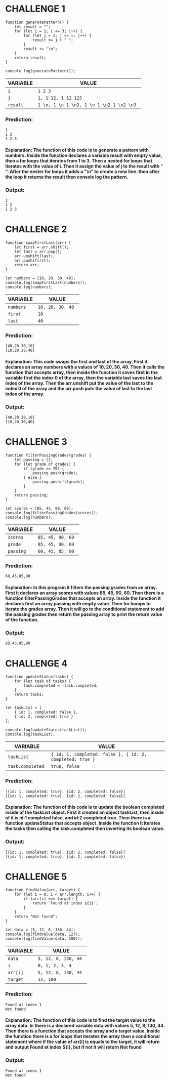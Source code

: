 # CHALLENGE 1
```
function generatePattern() {
    let result = "";
    for (let i = 1; i <= 3; i++) {
        for (let j = 1; j <= i; j++) {
            result += j + " ";
        }
        result += "\n";
    }
    return result;
}

console.log(generatePattern());
```
|VARIABLE   |VALUE                                      |
|-----------|-------------------------------------------|
| `i      ` | `1 2 3                                  ` |
| `j      ` | `1, 1 12, 1 12 123                      ` |
| `result ` | `1 \n, 1 \n 1 \n2, 1 \n 1 \n2 1 \n2 \n3 ` |

### Prediction: 
``` 
1
1 2
1 2 3
```
#### Explanation: The function of this code is to generate a pattern with numbers. Inside the function declares a variable result with empty value, then a for loops that iterates from 1 to 3. Then a nested for loops that iterates with the value of i. Then it assign the value of j to the result with " ". After the nester for loops it adds a "\n" to create a new line. then after the loop it returns the result then console log the pattern.

### Output: 
``` 
1
1 2
1 2 3
```

# CHALLENGE 2
```
function swapFirstLast(arr) {
    let first = arr.shift();
    let last = arr.pop();
    arr.unshift(last);
    arr.push(first);
    return arr;
}

let numbers = [10, 20, 30, 40];
console.log(swapFirstLast(numbers));
console.log(numbers);
```
|VARIABLE    |VALUE              |
|------------|-------------------|
| `numbers ` | `10, 20, 30, 40 ` |
| `first   ` | `10             ` |
| `last    ` | `40             ` |

### Prediction: 
``` 
[40,20,30,10]
[10,20,30,40]
```
#### Explanation: This code swaps the first and last of the array. First it declares an array numbers with a values of 10, 20, 30, 40. Then it calls the function that accepts array, then inside the function it saves first in the variable first the index 0 of the array, then the variable last saves the last index of the array. Then the arr.unshift put the value of the last to the index 0 of the array and the arr.push puts the value of last to the last index of the array.

### Output: 
``` 
[40,20,30,10]
[10,20,30,40]
```

# CHALLENGE 3
```
function filterPassingGrades(grades) {
    let passing = [];
    for (let grade of grades) {
        if (grade >= 70) {
            passing.push(grade);
        } else {
            passing.unshift(grade);
        }
    }
    return passing;
}

let scores = [85, 45, 90, 60];
console.log(filterPassingGrades(scores));
console.log(numbers);
```
|VARIABLE    |VALUE              |
|------------|-------------------|
| `scores  ` | `85, 45, 90, 60 ` |
| `grade   ` | `85, 45, 90, 60 ` |
| `passing ` | `60, 45, 85, 90 ` |

### Prediction: 
``` 
60,45,85,90
```
#### Explanation: In this program it filters the passing grades from an array. First it declares an array scores with values 85, 45, 90, 60. Then there is a function filterPassingGrades that accepts an array. Inside the function it declares first an array passing with empty value. Then for looops to iterate the grades array. Then it will go to the conditional statement to add the passing grades then return the passing array to print the return value of the function.

### Output: 
``` 
60,45,85,90
```


# CHALLENGE 4
```
function updateStatus(tasks) {
    for (let task of tasks) {
        task.completed = !task.completed;
    }
    return tasks;
}

let taskList = [
    { id: 1, completed: false },
    { id: 2, completed: true }
];

console.log(updateStatus(taskList));
console.log(taskList);
```
|VARIABLE    |VALUE              |
|------------|-------------------|
| `taskList ` | `{ id: 1, completed: false }, { id: 2, completed: true } ` |
| `task.completed ` | `true, false ` |

### Prediction: 
``` 
[{id: 1, completed: true}, {id: 2, completed: false}]
[{id: 1, completed: true}, {id: 2, completed: false}]
```
#### Explanation: The function of this code is to update the boolean completed inside of the taskList object. First it created an object taskList, then inside of it is id:1 completed false, and id:2 completed true. Then there is a function updateStatus that accepts object. Inside the function it iterates the tasks then calling the task.completed then inverting its boolean value. 

### Output: 
``` 
[{id: 1, completed: true}, {id: 2, completed: false}]
[{id: 1, completed: true}, {id: 2, completed: false}]
```

# CHALLENGE 5
```
function findValue(arr, target) {
    for (let i = 0; i < arr.length; i++) {
        if (arr[i] === target) {
            return `Found at index ${i}`;
        }
    }
    return "Not found";
}

let data = [5, 12, 8, 130, 44];
console.log(findValue(data, 12));
console.log(findValue(data, 100));
```
|VARIABLE    |VALUE              |
|------------|-------------------|
| `data ` | `5, 12, 8, 130, 44 ` |
| `i ` | `0, 1, 2, 3, 4 ` |
| `arr[i] ` | `5, 12, 8, 130, 44 ` |
| `target ` | `12, 100 ` |

### Prediction: 
``` 
Found at index 1
Not found
```
#### Explanation: The function of this code is to find the target value to the array data. In there is a declared variable data with values 5, 12, 8, 130, 44. Then there is a function that accepts the array and a target value. Inside the function there is a for loops that iterates the array then a conditional statement where if the value of arr[i] is equals to the target, it will return and output Found at index ${i}, but if not it will return Not found
### Output: 
``` 
Found at index 1
Not found
```